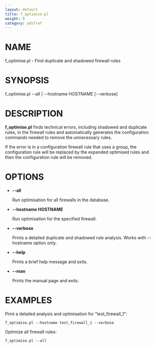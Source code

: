 ```yaml
---
layout: default
title: f_optimise.pl
weight: 9
category: adsfref
---
```


# NAME

f\_optimise.pl - Find duplicate and shadowed firewall rules

# SYNOPSIS

f\_optimise.pl --all | --hostname HOSTNAME \[--verbose\]

# DESCRIPTION

__f\_optimise.pl__ finds technical errors, including shadowed and duplicate rules, in the
firewall rules and automatically generates the configuration commands needed to remove
the unnecessary rules.

If the error is in a configuration firewall rule that uses a group, the configuration
rule will be replaced by the expanded optimised rules and then the configuration rule will
be removed.

# OPTIONS

- __\--all__

    Run optimisation for all firewalls in the database.

- __\--hostname HOSTNAME__

    Run optimisation for the specified firewall.

- __\--verbose__

    Prints a detailed duplicate and shadowed rule analysis. Works with --hostname option only.

- __\--help__

    Prints a brief help message and exits.

- __\--man__

    Prints the manual page and exits.

# EXAMPLES

Print a detailed analysis and optimisation for "test\_firewall\_1":

    f_optimise.pl --hostname test_firewall_1 --verbose

Optimize all firewall rules: 

    f_optimise.pl --all
